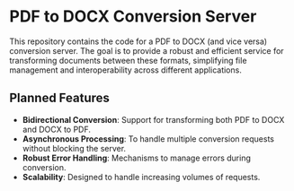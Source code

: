 # PDF to DOCX Conversion Server

This repository contains the code for a PDF to DOCX (and vice versa) conversion server. The goal is to provide a robust and efficient service for transforming documents between these formats, simplifying file management and interoperability across different applications.

## Planned Features

- **Bidirectional Conversion**: Support for transforming both PDF to DOCX and DOCX to PDF.
- **Asynchronous Processing**: To handle multiple conversion requests without blocking the server.
- **Robust Error Handling**: Mechanisms to manage errors during conversion.
- **Scalability**: Designed to handle increasing volumes of requests.
